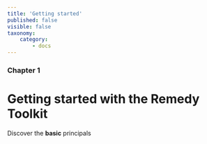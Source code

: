 ```yaml
---
title: 'Getting started'
published: false
visible: false
taxonomy:
    category:
        - docs
---
```


### Chapter 1

# Getting started with the Remedy Toolkit

Discover the **basic** principals
